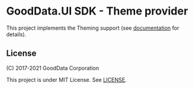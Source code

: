 # GoodData.UI SDK - Theme provider

This project implements the Theming support (see [documentation](https://sdk.gooddata.com/gooddata-ui/docs/theme_provider.html) for details).

## License

(C) 2017-2021 GoodData Corporation

This project is under MIT License. See [LICENSE](https://github.com/gooddata/gooddata-ui-sdk/blob/master/libs/sdk-ui-theme-provider/LICENSE).
